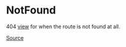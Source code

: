 # NotFound

404 [view] for when the route is not found at all.

[Source]

[view]: ./index.md

[Source]: https://github.com/wq/wq.app/blob/main/packages/react/src/views/NotFound.js
